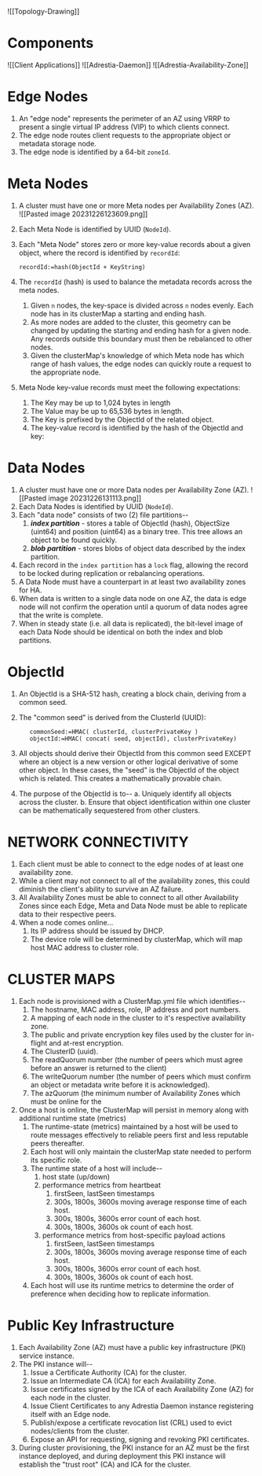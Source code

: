 ![[Topology-Drawing]]

# Components
![[Client Applications]]
![[Adrestia-Daemon]]
![[Adrestia-Availability-Zone]]


# Edge Nodes
1. An "edge node" represents the perimeter of an AZ using VRRP to present a single virtual IP address (VIP) to which clients connect.
2. The edge node routes client requests to the appropriate object or metadata storage node.
3. The edge node is identified by a 64-bit `zoneId`.
# Meta Nodes
1. A cluster must have one or more Meta nodes per Availability Zones (AZ). ![[Pasted image 20231226123609.png]]
2. Each Meta Node is identified by UUID (`NodeId`).
3.  Each "Meta Node" stores zero or more key-value records about a given object, where the record is identified by `recordId`:

		recordId:=hash(ObjectId + KeyString)

4. The `recordId` (hash) is used to balance the metadata records across the meta nodes.
	1. Given `n` nodes, the key-space is divided across `n` nodes evenly.  Each node has in its clusterMap a starting and ending hash.
	2. As more nodes are added to the cluster, this geometry can be changed by updating the starting and ending hash for a given node.  Any records outside this boundary must then be rebalanced to other nodes.
	3. Given the clusterMap's knowledge of which Meta node has which range of hash values, the edge nodes can quickly route a request to the appropriate node.
5. Meta Node key-value records must meet the following expectations:
	1. The Key may be up to 1,024 bytes in length
	2. The Value may be up to 65,536 bytes in length.
	3. The Key is prefixed by the ObjectId of the related object.
	4. The key-value record is identified by the hash of the ObjectId and key:
# Data Nodes
1. A cluster must have one or more Data nodes per Availability Zone (AZ). ![[Pasted image 20231226131113.png]]
2. Each Data Nodes is identified by UUID (`NodeId`).
3. Each "data node" consists of two (2) file partitions--
	1. ***index partition*** - stores a table of ObjectId (hash), ObjectSize (uint64) and position (uint64) as a binary tree.  This tree allows an object to be found quickly.
	2. ***blob partition*** - stores blobs of object data described by the index partition.
4. Each record in the `index partition` has a `lock` flag, allowing the record to be locked during replication or rebalancing operations.
5. A Data Node must have a counterpart in at least two availability zones for HA.
6. When data is written to a single data node on one AZ, the data is edge node will not confirm the operation until a quorum of data nodes agree that the write is complete.
7. When in steady state (i.e. all data is replicated), the bit-level image of each Data Node should be identical on both the index and blob partitions.
# ObjectId
  1. An ObjectId is a SHA-512 hash, creating a block chain, deriving from a common seed.
  2. The "common seed" is derived from the ClusterId (UUID):

	        commonSeed:=HMAC( clusterId, clusterPrivateKey )
            objectId:=HMAC( concat( seed, objectId), clusterPrivateKey)

  3. All objects should derive their ObjectId from this common seed EXCEPT where an object is a new version or other logical derivative of some other object.  In these cases, the "seed" is the ObjectId of the object which is related. This creates a mathematically provable chain.
  4. The purpose of the ObjectId is to--
	   a. Uniquely identify all objects across the cluster.
	   b. Ensure that object identification within one cluster can be mathematically sequestered from other clusters.
# NETWORK CONNECTIVITY
1. Each client must be able to connect to the edge nodes of at least one availability zone.
2. While a client may not connect to all of the availability zones, this could diminish the client's ability to survive an AZ failure.
3. All Availability Zones must be able to connect to all other Availability Zones since each Edge, Meta and Data Node must be able to replicate data to their respective peers.
  4. When a node comes online...
	  1. Its IP address should be issued by DHCP.
	  2. The device role will be determined by clusterMap, which will map host MAC address to cluster role.
# CLUSTER MAPS
1. Each node is provisioned with a ClusterMap.yml file which identifies--
	1. The hostname, MAC address, role, IP address and port numbers.
	2. A mapping of each node in the cluster to it's respective availability zone.
	3. The public and private encryption key files used by the cluster for in-flight and at-rest encryption.
	4. The ClusterID (uuid).
	5. The readQuorum number (the number of peers which must agree before an answer is returned to the client)
	6. The writeQuorum number (the number of peers which must confirm an object or metadata write before it is acknowledged).
	7. The azQuorum (the minimum number of Availability Zones which must be online for the 
2. Once a host is online, the ClusterMap will persist in memory along with additional runtime state (metrics)
	1. The runtime-state (metrics) maintained by a host will be used to route messages effectively to reliable peers first and less reputable peers thereafter.
	2. Each host will only maintain the clusterMap state needed to perform its specific role.
	3. The runtime state of a host will include--
		1. host state (up/down)
		2. performance metrics from heartbeat
			1. firstSeen, lastSeen timestamps
			2. 300s, 1800s, 3600s moving average response time of each host.
			3. 300s, 1800s, 3600s error count of each host.
			4. 300s, 1800s, 3600s ok count of each host.
		3. performance metrics from host-specific payload actions
			1. firstSeen, lastSeen timestamps
			2. 300s, 1800s, 3600s moving average response time of each host.
			3. 300s, 1800s, 3600s error count of each host.
			4. 300s, 1800s, 3600s ok count of each host.
	4. Each host will use its runtime metrics to determine the order of preference when deciding how to replicate information. 
# Public Key Infrastructure
1. Each Availability Zone (AZ) must have a public key infrastructure (PKI) service instance.
2. The PKI instance will--
	1. Issue a Certificate Authority (CA) for the cluster.
	2. Issue an Intermediate CA (ICA) for each Availability Zone.
	3. Issue certificates signed by the ICA of each Availability Zone (AZ) for each node in the cluster.
	4. Issue Client Certificates to any Adrestia Daemon instance registering itself with an Edge node.
	5. Publish/expose a certificate revocation list (CRL) used to evict nodes/clients from the cluster.
	6. Expose an API for requesting, signing and revoking PKI certificates.
3. During cluster provisioning, the PKI instance for an AZ must be the first instance deployed, and during deployment this PKI instance will establish the "trust root" (CA) and ICA for the cluster.

